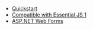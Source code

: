 * [Quickstart](getting-started/quick-start.md)
* [Compatible with Essential JS 1](getting-started/compatible-with-essential-js1.md)
* [ASP.NET Web Forms](getting-started/webforms.md)
